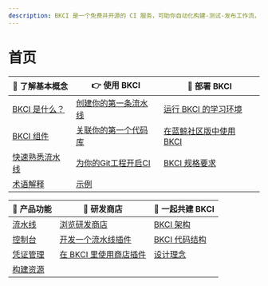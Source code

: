 ```yaml
---
description: BKCI 是一个免费并开源的 CI 服务，可助你自动化构建-测试-发布工作流，持续、快速、高质量地交付你的产品。
---
```


# 首页

| 🐤 了解基本概念                                      | 👉 使用 BKCI                                       | 🚀 部署 BKCI                                          |
| ---------------------------------------------- | ------------------------------------------------ | --------------------------------------------------- |
| [BKCI 是什么？](overview/what-is-bkci.md)          | [创建你的第一条流水线](tutorials/create-first-pipeline.md) | [运行 BKCI 的学习环境](setup/run-bkci-in-one-docker.md)    |
| [BKCI 组件](overview/components.md)              | [关联你的第一个代码库](tutorials/link-first-repo.md)       | [在蓝鲸社区版中使用 BKCI](setup/run-bkci-in-prod/on-bkce.md) |
| [快速熟悉流水线](overview/learn-pipeline-in-5-min.md) | [为你的Git工程开启CI](tutorials/enable-git-ci.md)       | [BKCI 规格要求](setup/system-requirements/)             |
| [术语解释](overview/terminology/)                  | [示例](tutorials/examples/)                        |                                                     |

| 📔 产品功能                    | 🏪 研发商店                                          | 🤝 一起共建 BKCI                              |
| -------------------------- | ------------------------------------------------ | ----------------------------------------- |
| [流水线](services/pipelines/) | [浏览研发商店](store/store-home.md)                    | [BKCI 架构](contribute/architecture.md)     |
| [控制台](services/console.md) | [开发一个流水线插件](store/plugins/create-plugin/)        | [BKCI 代码结构](contribute/code-framework.md) |
| [凭证管理](services/ticket.md) | [在 BKCI 里使用商店插件](store/plugins/upload-plugin.md) | [设计理念](contribute/design.md)              |
| [构建资源](services/pools/)    |                                                  |                                           |
